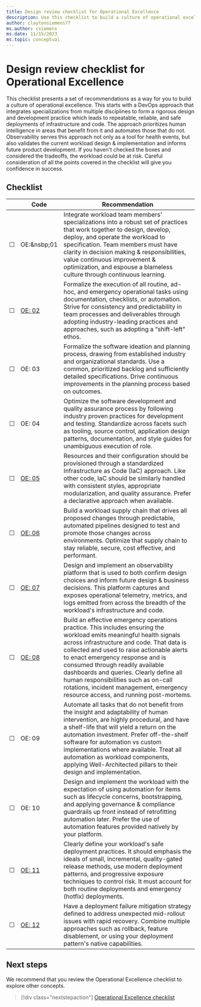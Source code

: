 ```yaml
---
title: Design review checklist for Operational Excellence
description: Use this checklist to build a culture of operational excellence.
author: claytonsiemens77
ms.author: csiemens
ms.date: 11/15/2023
ms.topic: conceptual
---
```


# Design review checklist for Operational Excellence  

This checklist presents a set of recommendations as a way for you to build a culture of operational excellence. This starts with a DevOps approach that integrates specializations from multiple disciplines to form a rigorous design and development practice which leads to repeatable, reliable, and safe deployments of infrastructure and code. The approach prioritizes human intelligence in areas that benefit from it and automates those that do not. Observability serves this approach not only as a tool for health events, but also validates the current workload design & implementation and informs future product development. If you haven't checked the boxes and considered the tradeoffs, the workload could be at risk. Careful consideration of all the points covered in the checklist will give you confidence in success. 

## Checklist

|&nbsp;|Code  |Recommendation  |
|-|-|-|
| &#9744; | OE:&nsbp;01  | Integrate workload team members' specializations into a robust set of practices that work together to design, develop, deploy, and operate the workload to specification. Team members must have clarity in decision making & responsibilities, value continuous improvement & optimization, and espouse a blameless culture through continuous learning.  |
| &#9744; | [OE:&nbsp;02](automate-tasks.md) | Formalize the execution of all routine, ad-hoc, and emergency operational tasks using documentation, checklists, or automation. Strive for consistency and predictability in team processes and deliverables through adopting industry-leading practices and approaches, such as adopting a “shift-left” ethos.   |
| &#9744; | OE:&nbsp;03 | Formalize the software ideation and planning process, drawing from established industry and organizational standards. Use a common, prioritized backlog and sufficiently detailed specifications. Drive continuous improvements in the planning process based on outcomes.  |
| &#9744; | OE:&nbsp;04 | Optimize the software development and quality assurance process by following industry proven practices for development and testing. Standardize across facets such as tooling, source control, application design patterns, documentation, and style guides for unambiguous execution of role.  |
| &#9744; | [OE:&nbsp;05](infrastructure-as-code-design.md) | Resources and their configuration should be provisioned through a standardized Infrastructure as Code (IaC) approach. Like other code, IaC should be similarly handled with consistent styles, appropriate modularization, and quality assurance. Prefer a declarative approach when available.  |
| &#9744; | [OE:&nbsp;06](workload-supply-chain.md) | Build a workload supply chain that drives all proposed changes through predictable, automated pipelines designed to test and promote those changes across environments. Optimize that supply chain to stay reliable, secure, cost effective, and performant.  |
| &#9744; | [OE:&nbsp;07](observability.md) | Design and implement an observability platform that is used to both confirm design choices and inform future design & business decisions. This platform captures and exposes operational telemetry, metrics, and logs emitted from across the breadth of the workload's infrastructure and code.  |
| &#9744; | [OE:&nbsp;08](emergency-response.md) | Build an effective emergency operations practice. This includes ensuring the workload emits meaningful health signals across infrastructure and code. That data is collected and used to raise actionable alerts to enact emergency response and is consumed through readily available dashboards and queries. Clearly define all human responsibilities such as on-call rotations, incident management, emergency resource access, and running post-mortems.  |
| &#9744; | OE:&nbsp;09 | Automate all tasks that do not benefit from the insight and adaptability of human intervention, are highly procedural, and have a shelf-life that will yield a return on the automation investment. Prefer off-the-shelf software for automation vs custom implementations where available. Treat all automation as workload components, applying Well-Architected pillars to their design and implementation.  |
| &#9744; | OE:&nbsp;10 | Design and implement the workload with the expectation of using automation for items such as lifecycle concerns, bootstrapping, and applying governance & compliance guardrails up front instead of retrofitting automation later. Prefer the use of automation features provided natively by your platform.  |
| &#9744; | [OE:&nbsp;11](safe-deployments.md) | Clearly define your workload's safe deployment practices. It should emphasis the ideals of small, incremental, quality-gated release methods, use modern deployment patterns, and progressive exposure techniques to control risk. It must account for both routine deployments and emergency (hotfix) deployments.   |
| &#9744; | [OE:&nbsp;12](mitigation-strategy.md)  | Have a deployment failure mitigation strategy defined to address unexpected mid-rollout issues with rapid recovery. Combine multiple approaches such as rollback, feature disablement, or using your deployment pattern's native capabilities.   |

## Next steps

We recommend that you review the Operational Excellence checklist to explore other concepts. 

> [!div class="nextstepaction"] 
> [Operational Excellence checklist](checklist.md) 